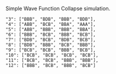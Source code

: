 Simple Wave Function Collapse simulation.

    "3": ["BBB", "BDB", "BBB", "BDB"],
    "4": ["ABB", "BCB", "BBA", "AAA"],
    "5": ["ABB", "BBB", "BBB", "BBA"],
    "6": ["BBB", "BCB", "BBB", "BCB"],
    "7": ["BDB", "BCB", "BDB", "BCB"],
    "8": ["BDB", "BBB", "BCB", "BBB"],
    "9": ["BCB", "BCB", "BBB", "BCB"],
    "10": ["BCB", "BCB", "BCB", "BCB"],
    "11": ["BCB", "BCB", "BBB", "BBB"],
    "12": ["BBB", "BCB", "BBB", "BCB"]